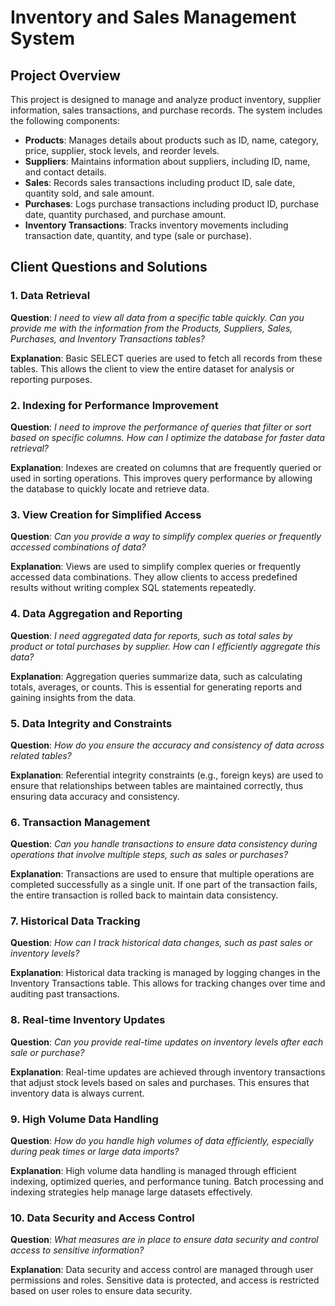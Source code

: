 # Inventory and Sales Management System

## Project Overview

This project is designed to manage and analyze product inventory, supplier information, sales transactions, and purchase records. The system includes the following components:

- **Products**: Manages details about products such as ID, name, category, price, supplier, stock levels, and reorder levels.
- **Suppliers**: Maintains information about suppliers, including ID, name, and contact details.
- **Sales**: Records sales transactions including product ID, sale date, quantity sold, and sale amount.
- **Purchases**: Logs purchase transactions including product ID, purchase date, quantity purchased, and purchase amount.
- **Inventory Transactions**: Tracks inventory movements including transaction date, quantity, and type (sale or purchase).

## Client Questions and Solutions

### 1. Data Retrieval

**Question**: *I need to view all data from a specific table quickly. Can you provide me with the information from the Products, Suppliers, Sales, Purchases, and Inventory Transactions tables?*

**Explanation**: Basic SELECT queries are used to fetch all records from these tables. This allows the client to view the entire dataset for analysis or reporting purposes.

### 2. Indexing for Performance Improvement

**Question**: *I need to improve the performance of queries that filter or sort based on specific columns. How can I optimize the database for faster data retrieval?*

**Explanation**: Indexes are created on columns that are frequently queried or used in sorting operations. This improves query performance by allowing the database to quickly locate and retrieve data.

### 3. View Creation for Simplified Access

**Question**: *Can you provide a way to simplify complex queries or frequently accessed combinations of data?*

**Explanation**: Views are used to simplify complex queries or frequently accessed data combinations. They allow clients to access predefined results without writing complex SQL statements repeatedly.

### 4. Data Aggregation and Reporting

**Question**: *I need aggregated data for reports, such as total sales by product or total purchases by supplier. How can I efficiently aggregate this data?*

**Explanation**: Aggregation queries summarize data, such as calculating totals, averages, or counts. This is essential for generating reports and gaining insights from the data.

### 5. Data Integrity and Constraints

**Question**: *How do you ensure the accuracy and consistency of data across related tables?*

**Explanation**: Referential integrity constraints (e.g., foreign keys) are used to ensure that relationships between tables are maintained correctly, thus ensuring data accuracy and consistency.

### 6. Transaction Management

**Question**: *Can you handle transactions to ensure data consistency during operations that involve multiple steps, such as sales or purchases?*

**Explanation**: Transactions are used to ensure that multiple operations are completed successfully as a single unit. If one part of the transaction fails, the entire transaction is rolled back to maintain data consistency.

### 7. Historical Data Tracking

**Question**: *How can I track historical data changes, such as past sales or inventory levels?*

**Explanation**: Historical data tracking is managed by logging changes in the Inventory Transactions table. This allows for tracking changes over time and auditing past transactions.

### 8. Real-time Inventory Updates

**Question**: *Can you provide real-time updates on inventory levels after each sale or purchase?*

**Explanation**: Real-time updates are achieved through inventory transactions that adjust stock levels based on sales and purchases. This ensures that inventory data is always current.

### 9. High Volume Data Handling

**Question**: *How do you handle high volumes of data efficiently, especially during peak times or large data imports?*

**Explanation**: High volume data handling is managed through efficient indexing, optimized queries, and performance tuning. Batch processing and indexing strategies help manage large datasets effectively.

### 10. Data Security and Access Control

**Question**: *What measures are in place to ensure data security and control access to sensitive information?*

**Explanation**: Data security and access control are managed through user permissions and roles. Sensitive data is protected, and access is restricted based on user roles to ensure data security.
